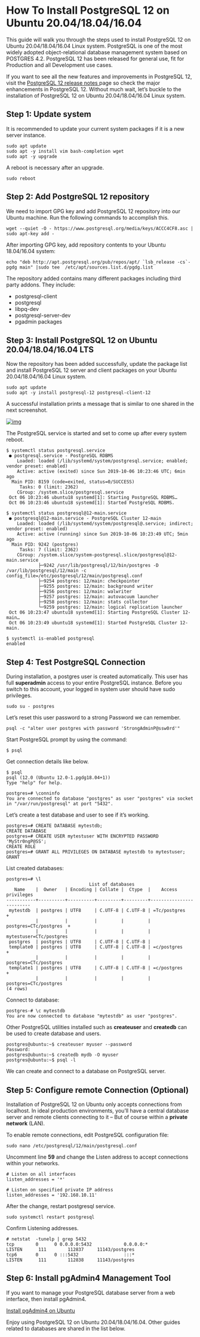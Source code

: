 # How To Install PostgreSQL 12 on Ubuntu 20.04/18.04/16.04

This guide will walk you through the steps used to install PostgreSQL 12 on Ubuntu 20.04/18.04/16.04 Linux system. PostgreSQL is one of the most widely adopted object-relational database management system based on POSTGRES 4.2. PostgreSQL 12 has been released for general use, fit for Production and all Development use cases.

If you want to see all the new features and improvements in PostgreSQL 12, visit the [PostgreSQL 12 release notes ](https://www.postgresql.org/about/news/1976/)page so check the major enhancements in PostgreSQL 12. Without much wait, let’s buckle to the installation of PostgreSQL 12 on Ubuntu 20.04/18.04/16.04 Linux system.

## Step 1: Update system

It is recommended to update your current system packages if it is a new server instance.

```
sudo apt update
sudo apt -y install vim bash-completion wget
sudo apt -y upgrade
```

A reboot is necessary after an upgrade.

```
sudo reboot
```

## Step 2: Add PostgreSQL 12 repository

We need to import GPG key and add PostgreSQL 12 repository into our Ubuntu machine. Run the following commands to accomplish this.

```
wget --quiet -O - https://www.postgresql.org/media/keys/ACCC4CF8.asc | sudo apt-key add -
```

After importing GPG key, add repository contents to your Ubuntu 18.04/16.04 system:

```
echo "deb http://apt.postgresql.org/pub/repos/apt/ `lsb_release -cs`-pgdg main" |sudo tee  /etc/apt/sources.list.d/pgdg.list
```

The repository added contains many different packages including third party addons. They include:

- postgresql-client
- postgresql
- libpq-dev
- postgresql-server-dev
- pgadmin packages

## Step 3: Install PostgreSQL 12 on Ubuntu 20.04/18.04/16.04 LTS

Now the repository has been added successfully, update the package list and install PostgreSQL 12 server and client packages on your Ubuntu 20.04/18.04/16.04 Linux system.

```
sudo apt update
sudo apt -y install postgresql-12 postgresql-client-12
```

A successful installation prints a message that is similar to one shared in the next screenshot.



[![img](https://computingforgeeks.com/wp-content/uploads/2019/10/install-postgresql-12-ubuntu-01-1024x576.png?ezimgfmt=rs:696x392/rscb8/ng:webp/ngcb8)](data:image/svg+xml,<%2Fsvg>)

The PostgreSQL service is started and set to come up after every system reboot.

```
$ systemctl status postgresql.service 
 ● postgresql.service - PostgreSQL RDBMS
    Loaded: loaded (/lib/systemd/system/postgresql.service; enabled; vendor preset: enabled)
    Active: active (exited) since Sun 2019-10-06 10:23:46 UTC; 6min ago
  Main PID: 8159 (code=exited, status=0/SUCCESS)
     Tasks: 0 (limit: 2362)
    CGroup: /system.slice/postgresql.service
 Oct 06 10:23:46 ubuntu18 systemd[1]: Starting PostgreSQL RDBMS…
 Oct 06 10:23:46 ubuntu18 systemd[1]: Started PostgreSQL RDBMS.

$ systemctl status postgresql@12-main.service 
 ● postgresql@12-main.service - PostgreSQL Cluster 12-main
    Loaded: loaded (/lib/systemd/system/postgresql@.service; indirect; vendor preset: enabled)
    Active: active (running) since Sun 2019-10-06 10:23:49 UTC; 5min ago
  Main PID: 9242 (postgres)
     Tasks: 7 (limit: 2362)
    CGroup: /system.slice/system-postgresql.slice/postgresql@12-main.service
            ├─9242 /usr/lib/postgresql/12/bin/postgres -D /var/lib/postgresql/12/main -c config_file=/etc/postgresql/12/main/postgresql.conf
            ├─9254 postgres: 12/main: checkpointer   
            ├─9255 postgres: 12/main: background writer   
            ├─9256 postgres: 12/main: walwriter   
            ├─9257 postgres: 12/main: autovacuum launcher   
            ├─9258 postgres: 12/main: stats collector   
            └─9259 postgres: 12/main: logical replication launcher   
 Oct 06 10:23:47 ubuntu18 systemd[1]: Starting PostgreSQL Cluster 12-main…
 Oct 06 10:23:49 ubuntu18 systemd[1]: Started PostgreSQL Cluster 12-main.

$ systemctl is-enabled postgresql
enabled
```

## Step 4: Test PostgreSQL Connection

During installation, a postgres user is created automatically. This user has full **superadmin** access to your entire PostgreSQL instance. Before you switch to this account, your logged in system user should have sudo privileges.

```
sudo su - postgres
```

Let’s reset this user password to a strong Password we can remember.

```
psql -c "alter user postgres with password 'StrongAdminP@ssw0rd'"
```

Start PostgreSQL prompt by using the command:

```
$ psql
```

Get connection details like below.

```
$ psql
psql (12.0 (Ubuntu 12.0-1.pgdg18.04+1))
Type "help" for help.

postgres=# \conninfo
You are connected to database "postgres" as user "postgres" via socket in "/var/run/postgresql" at port "5432".
```

Let’s create a test database and user to see if it’s working.

```
postgres=# CREATE DATABASE mytestdb;
CREATE DATABASE
postgres=# CREATE USER mytestuser WITH ENCRYPTED PASSWORD 'MyStr0ngP@SS';
CREATE ROLE
postgres=# GRANT ALL PRIVILEGES ON DATABASE mytestdb to mytestuser;
GRANT
```

List created databases:

```
postgres=# \l
                               List of databases
   Name    |  Owner   | Encoding | Collate |  Ctype  |    Access privileges    
-----------+----------+----------+---------+---------+-------------------------
 mytestdb  | postgres | UTF8     | C.UTF-8 | C.UTF-8 | =Tc/postgres           +
           |          |          |         |         | postgres=CTc/postgres  +
           |          |          |         |         | mytestuser=CTc/postgres
 postgres  | postgres | UTF8     | C.UTF-8 | C.UTF-8 | 
 template0 | postgres | UTF8     | C.UTF-8 | C.UTF-8 | =c/postgres            +
           |          |          |         |         | postgres=CTc/postgres
 template1 | postgres | UTF8     | C.UTF-8 | C.UTF-8 | =c/postgres            +
           |          |          |         |         | postgres=CTc/postgres
(4 rows)
```

Connect to database:

```
postgres-# \c mytestdb
You are now connected to database "mytestdb" as user "postgres".
```

Other PostgreSQL utilities installed such as **createuser** and **createdb** can be used to create database and users.

```
postgres@ubuntu:~$ createuser myuser --password
Password:
postgres@ubuntu:~$ createdb mydb -O myuser
postgres@ubuntu:~$ psql -l 
```

We can create and connect to a database on PostgreSQL server.

## Step 5: Configure remote Connection (Optional)

Installation of PostgreSQL 12 on Ubuntu only accepts connections from localhost. In ideal production environments, you’ll have a central database server and remote clients connecting to it – But of course within a **private network** (LAN).

To enable remote connections, edit PostgreSQL configuration file:

```
sudo nano /etc/postgresql/12/main/postgresql.conf 
```

Uncomment line **59** and change the Listen address to accept connections within your networks.

```
# Listen on all interfaces
listen_addresses = '*'

# Listen on specified private IP address
listen_addresses = '192.168.10.11'
```

After the change, restart postgresql service.

```
sudo systemctl restart postgresql
```

Confirm Listening addresses.

```
# netstat  -tunelp | grep 5432
tcp        0      0 0.0.0.0:5432            0.0.0.0:*               LISTEN      111        112837     11143/postgres      
tcp6       0      0 :::5432                 :::*                    LISTEN      111        112838     11143/postgres      
```

## Step 6: Install pgAdmin4 Management Tool

If you want to manage your PostgreSQL database server from a web interface, then install pgAdmin4.

[Install pgAdmin4 on Ubuntu](https://computingforgeeks.com/how-to-install-pgadmin-4-on-ubuntu/)

Enjoy using PostgreSQL 12 on Ubuntu 20.04/18.04/16.04. Other guides related to databases are shared in the list below.